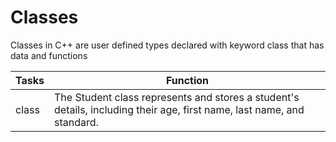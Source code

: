 # Classes

Classes in C++ are user defined types declared with keyword class that has data and functions

| Tasks | Function|
| ------|---------|
|class | The Student class represents and stores a student's details, including their age, first name, last name, and standard.|

